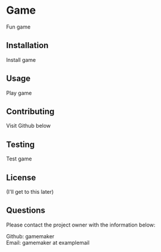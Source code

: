 
  # Game
  Fun game
  ## Installation
  Install game
  ## Usage
  Play game
  ## Contributing
  Visit Github below
  ## Testing
  Test game
  ## License
  (I'll get to this later)
  ## Questions
  <p>Please contact the project owner with the information below:</p>
  Github: gamemaker <br>
  Email: gamemaker at examplemail
  